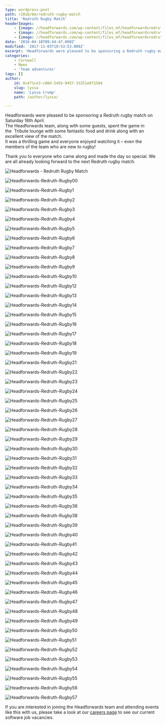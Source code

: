 ```yaml
---
type: wordpress-post
path: /2016/04/redruth-rugby-match
title: 'Redruth Rugby Match'
headerImages:
    - {image: //headforwards.com/wp-content/files_mf/headforwardsredruthrugby0.jpg, text: 'Redruth Rugby Match '}
    - {image: //headforwards.com/wp-content/files_mf/headforwardsredruthrugby24.jpg, text: ""}
    - {image: //headforwards.com/wp-content/files_mf/headforwardsredruthrugby32.jpg, text: ""}
date: '2016-04-18T09:44:47.000Z'
modified: '2017-11-03T10:53:53.000Z'
excerpt: 'Headforwards were pleased to be sponsoring a Redruth rugby match on Saturday 16th April. The Headforwards team, along with some guests, spent the game in the  Tribute lounge with some fantastic food and drink along with an excellent view of the match. It was a thrilling game and everyone enjoyed watching it – even the members …'
categories:
    - Cornwall
    - News
    - 'Team adventures'
tags: []
author:
    id: 0c471ce3-c08d-545b-9457-33251e971504
    slug: lyssa
    name: 'Lyssa Crump'
    path: /author/lyssa/

---
```

Headforwards were pleased to be sponsoring a Redruth rugby match on Saturday 16th April.  
The Headforwards team, along with some guests, spent the game in the  Tribute lounge with some fantastic food and drink along with an excellent view of the match.  
It was a thrilling game and everyone enjoyed watching it – even the members of the team who are new to rugby!

Thank you to everyone who came along and made the day so special. We are all already looking forward to the next Redruth rugby match.

<section class="gallery">

![Headforwards - Redruth Rugby Match ](//headforwards.com/wp-content/uploads/2016/04/Headforwards-Redruth-Rugby.jpg)

![Headforwards-Redruth-Rugby00](//headforwards.com/wp-content/uploads/2016/04/Headforwards-Redruth-Rugby00.jpg)

![Headforwards-Redruth-Rugby1](//headforwards.com/wp-content/uploads/2016/04/Headforwards-Redruth-Rugby1.jpg)

![Headforwards-Redruth-Rugby2](//headforwards.com/wp-content/uploads/2016/04/Headforwards-Redruth-Rugby2.jpg)

![Headforwards-Redruth-Rugby3](//headforwards.com/wp-content/uploads/2016/04/Headforwards-Redruth-Rugby3.jpg)

![Headforwards-Redruth-Rugby4](//headforwards.com/wp-content/uploads/2016/04/Headforwards-Redruth-Rugby4.jpg)

![Headforwards-Redruth-Rugby5](//headforwards.com/wp-content/uploads/2016/04/Headforwards-Redruth-Rugby5.jpg)

![Headforwards-Redruth-Rugby6](//headforwards.com/wp-content/uploads/2016/04/Headforwards-Redruth-Rugby6.jpg)

![Headforwards-Redruth-Rugby7](//headforwards.com/wp-content/uploads/2016/04/Headforwards-Redruth-Rugby7.jpg)

![Headforwards-Redruth-Rugby8](//headforwards.com/wp-content/uploads/2016/04/Headforwards-Redruth-Rugby8.jpg)

![Headforwards-Redruth-Rugby9](//headforwards.com/wp-content/uploads/2016/04/Headforwards-Redruth-Rugby9.jpg)

![Headforwards-Redruth-Rugby10](//headforwards.com/wp-content/uploads/2016/04/Headforwards-Redruth-Rugby10.jpg)

![Headforwards-Redruth-Rugby12](//headforwards.com/wp-content/uploads/2016/04/Headforwards-Redruth-Rugby12.jpg)

![Headforwards-Redruth-Rugby13](//headforwards.com/wp-content/uploads/2016/04/Headforwards-Redruth-Rugby13.jpg)

![Headforwards-Redruth-Rugby14](//headforwards.com/wp-content/uploads/2016/04/Headforwards-Redruth-Rugby14.jpg)

![Headforwards-Redruth-Rugby15](//headforwards.com/wp-content/uploads/2016/04/Headforwards-Redruth-Rugby15.jpg)

![Headforwards-Redruth-Rugby16](//headforwards.com/wp-content/uploads/2016/04/Headforwards-Redruth-Rugby16.jpg)

![Headforwards-Redruth-Rugby17](//headforwards.com/wp-content/uploads/2016/04/Headforwards-Redruth-Rugby17.jpg)

![Headforwards-Redruth-Rugby18](//headforwards.com/wp-content/uploads/2016/04/Headforwards-Redruth-Rugby18.jpg)

![Headforwards-Redruth-Rugby19](//headforwards.com/wp-content/uploads/2016/04/Headforwards-Redruth-Rugby19.jpg)

![Headforwards-Redruth-Rugby21](//headforwards.com/wp-content/uploads/2016/04/Headforwards-Redruth-Rugby21.jpg)

![Headforwards-Redruth-Rugby22](//headforwards.com/wp-content/uploads/2016/04/Headforwards-Redruth-Rugby22.jpg)

![Headforwards-Redruth-Rugby23](//headforwards.com/wp-content/uploads/2016/04/Headforwards-Redruth-Rugby23.jpg)

![Headforwards-Redruth-Rugby24](//headforwards.com/wp-content/uploads/2016/04/Headforwards-Redruth-Rugby24.jpg)

![Headforwards-Redruth-Rugby25](//headforwards.com/wp-content/uploads/2016/04/Headforwards-Redruth-Rugby25.jpg)

![Headforwards-Redruth-Rugby26](//headforwards.com/wp-content/uploads/2016/04/Headforwards-Redruth-Rugby26.jpg)

![Headforwards-Redruth-Rugby27](//headforwards.com/wp-content/uploads/2016/04/Headforwards-Redruth-Rugby27.jpg)

![Headforwards-Redruth-Rugby28](//headforwards.com/wp-content/uploads/2016/04/Headforwards-Redruth-Rugby28.jpg)

![Headforwards-Redruth-Rugby29](//headforwards.com/wp-content/uploads/2016/04/Headforwards-Redruth-Rugby29.jpg)

![Headforwards-Redruth-Rugby30](//headforwards.com/wp-content/uploads/2016/04/Headforwards-Redruth-Rugby30.jpg)

![Headforwards-Redruth-Rugby31](//headforwards.com/wp-content/uploads/2016/04/Headforwards-Redruth-Rugby31.jpg)

![Headforwards-Redruth-Rugby32](//headforwards.com/wp-content/uploads/2016/04/Headforwards-Redruth-Rugby32.jpg)

![Headforwards-Redruth-Rugby33](//headforwards.com/wp-content/uploads/2016/04/Headforwards-Redruth-Rugby33.jpg)

![Headforwards-Redruth-Rugby34](//headforwards.com/wp-content/uploads/2016/04/Headforwards-Redruth-Rugby34.jpg)

![Headforwards-Redruth-Rugby35](//headforwards.com/wp-content/uploads/2016/04/Headforwards-Redruth-Rugby35.jpg)

![Headforwards-Redruth-Rugby36](//headforwards.com/wp-content/uploads/2016/04/Headforwards-Redruth-Rugby36.jpg)

![Headforwards-Redruth-Rugby38](//headforwards.com/wp-content/uploads/2016/04/Headforwards-Redruth-Rugby38.jpg)

![Headforwards-Redruth-Rugby39](//headforwards.com/wp-content/uploads/2016/04/Headforwards-Redruth-Rugby39.jpg)

![Headforwards-Redruth-Rugby40](//headforwards.com/wp-content/uploads/2016/04/Headforwards-Redruth-Rugby40.jpg)

![Headforwards-Redruth-Rugby41](//headforwards.com/wp-content/uploads/2016/04/Headforwards-Redruth-Rugby41.jpg)

![Headforwards-Redruth-Rugby42](//headforwards.com/wp-content/uploads/2016/04/Headforwards-Redruth-Rugby42.jpg)

![Headforwards-Redruth-Rugby43](//headforwards.com/wp-content/uploads/2016/04/Headforwards-Redruth-Rugby43.jpg)

![Headforwards-Redruth-Rugby44](//headforwards.com/wp-content/uploads/2016/04/Headforwards-Redruth-Rugby44.jpg)

![Headforwards-Redruth-Rugby45](//headforwards.com/wp-content/uploads/2016/04/Headforwards-Redruth-Rugby45.jpg)

![Headforwards-Redruth-Rugby46](//headforwards.com/wp-content/uploads/2016/04/Headforwards-Redruth-Rugby46.jpg)

![Headforwards-Redruth-Rugby47](//headforwards.com/wp-content/uploads/2016/04/Headforwards-Redruth-Rugby47.jpg)

![Headforwards-Redruth-Rugby48](//headforwards.com/wp-content/uploads/2016/04/Headforwards-Redruth-Rugby48.jpg)

![Headforwards-Redruth-Rugby49](//headforwards.com/wp-content/uploads/2016/04/Headforwards-Redruth-Rugby49.jpg)

![Headforwards-Redruth-Rugby50](//headforwards.com/wp-content/uploads/2016/04/Headforwards-Redruth-Rugby50.jpg)

![Headforwards-Redruth-Rugby51](//headforwards.com/wp-content/uploads/2016/04/Headforwards-Redruth-Rugby51.jpg)

![Headforwards-Redruth-Rugby52](//headforwards.com/wp-content/uploads/2016/04/Headforwards-Redruth-Rugby52.jpg)

![Headforwards-Redruth-Rugby53](//headforwards.com/wp-content/uploads/2016/04/Headforwards-Redruth-Rugby53.jpg)

![Headforwards-Redruth-Rugby54](//headforwards.com/wp-content/uploads/2016/04/Headforwards-Redruth-Rugby54.jpg)

![Headforwards-Redruth-Rugby55](//headforwards.com/wp-content/uploads/2016/04/Headforwards-Redruth-Rugby55.jpg)

![Headforwards-Redruth-Rugby56](//headforwards.com/wp-content/uploads/2016/04/Headforwards-Redruth-Rugby56.jpg)

![Headforwards-Redruth-Rugby57](//headforwards.com/wp-content/uploads/2016/04/Headforwards-Redruth-Rugby57.jpg)

</section>

If you are interested in joining the Headforwards team and attending events like this with us, please take a look at our [careers page](https://www.headforwards.com/careers/) to see our current software job vacancies.
